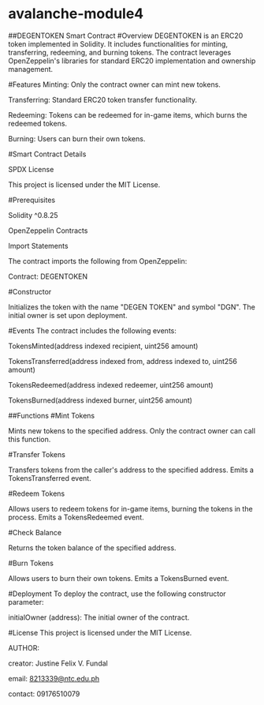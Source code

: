 # avalanche-module4


##DEGENTOKEN Smart Contract
#Overview
DEGENTOKEN is an ERC20 token implemented in Solidity. It includes functionalities for minting, transferring, redeeming, and burning tokens. The contract leverages OpenZeppelin's libraries for standard ERC20 implementation and ownership management.


#Features
Minting: Only the contract owner can mint new tokens.

Transferring: Standard ERC20 token transfer functionality.

Redeeming: Tokens can be redeemed for in-game items, which burns the redeemed tokens.

Burning: Users can burn their own tokens.


#Smart Contract Details

SPDX License

This project is licensed under the MIT License.


#Prerequisites

Solidity ^0.8.25

OpenZeppelin Contracts


Import Statements

The contract imports the following from OpenZeppelin:

Contract: DEGENTOKEN


#Constructor

Initializes the token with the name "DEGEN TOKEN" and symbol "DGN". The initial owner is set upon deployment.


#Events
The contract includes the following events:

TokensMinted(address indexed recipient, uint256 amount)

TokensTransferred(address indexed from, address indexed to, uint256 amount)

TokensRedeemed(address indexed redeemer, uint256 amount)

TokensBurned(address indexed burner, uint256 amount)




##Functions
#Mint Tokens

Mints new tokens to the specified address. Only the contract owner can call this function.


#Transfer Tokens

Transfers tokens from the caller's address to the specified address. Emits a TokensTransferred event.


#Redeem Tokens

Allows users to redeem tokens for in-game items, burning the tokens in the process. Emits a TokensRedeemed event.


#Check Balance

Returns the token balance of the specified address.


#Burn Tokens

Allows users to burn their own tokens. Emits a TokensBurned event.


#Deployment
To deploy the contract, use the following constructor parameter:


initialOwner (address): The initial owner of the contract.


#License
This project is licensed under the MIT License.

AUTHOR:

creator: Justine Felix V. Fundal

email: 8213339@ntc.edu.ph

contact: 09176510079

